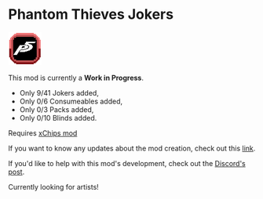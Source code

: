 # Phantom Thieves Jokers
![image info](./assets/2x/modicon.png)

This mod is currently a **Work in Progress**.
- Only 9/41 Jokers added,
- Only 0/6 Consumeables added,
- Only 0/3 Packs added,
- Only 0/10 Blinds added.

Requires [xChips mod](https://github.com/cerloCasa/xChips)

If you want to know any updates about the mod creation, check out this [link](https://docs.google.com/spreadsheets/d/1_RLL7Bk8Su05qax3R1DJyBjJddgBoBUnJxbPQ7vu1Po/edit?usp=sharing).

If you'd like to help with this mod's development, check out the [Discord's post](https://discord.com/channels/1116389027176787968/1249801316616765560/1249801316616765560).

Currently looking for artists!
